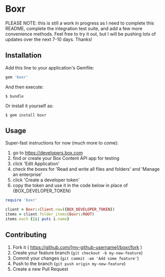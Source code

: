 # Boxr

PLEASE NOTE: this is still a work in progress as I need to complete this README, complete the integration test suite, and add a few more convenience methods.  Feel free to try it out, but I will be pushing lots of updates over the next 7-10 days. Thanks!

## Installation

Add this line to your application's Gemfile:

```ruby
gem 'boxr'
```

And then execute:

    $ bundle

Or install it yourself as:

    $ gem install boxr

## Usage

Super-fast instructions for now (much more to come):

1. go to https://developers.box.com
2. find or create your Box Content API app for testing
3. click 'Edit Application'
4. check the boxes for 'Read and write all files and folders' and 'Manage an enterprise'
5. click 'Create a developer token'
6. copy the token and use it in the code below in place of {BOX_DEVELOPER_TOKEN}

```ruby
require 'boxr'

client = Boxr::Client.new({BOX_DEVELOPER_TOKEN})
items = client.folder_items(Boxr::ROOT)
items.each {|i| puts i.name}
```

## Contributing

1. Fork it ( https://github.com/[my-github-username]/boxr/fork )
2. Create your feature branch (`git checkout -b my-new-feature`)
3. Commit your changes (`git commit -am 'Add some feature'`)
4. Push to the branch (`git push origin my-new-feature`)
5. Create a new Pull Request
